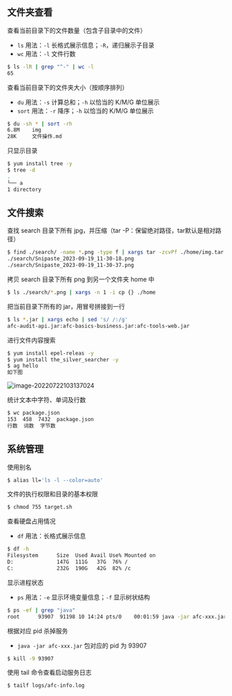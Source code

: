 ## 文件夹查看

查看当前目录下的文件数量（包含子目录中的文件） 

- `ls` 用法：`-l` 长格式展示信息；`-R`，递归展示子目录
- `wc` 用法：`-l` 文件行数

```bash
$ ls -lR | grep "^-" | wc -l
65
```

查看当前目录下的文件夹大小（按顺序排列）

- `du` 用法：`-s` 计算总和；`-h` 以恰当的 K/M/G 单位展示
- `sort` 用法：`-r` 降序；`-h` 以恰当的 K/M/G 单位展示

```bash
$ du -sh * | sort -rh
6.8M    img
28K     文件操作.md
```

只显示目录

```bash
$ yum install tree -y
$ tree -d
.
└── a
1 directory
```

## 文件搜索

查找 search 目录下所有 jpg，并压缩（tar -P：保留绝对路径，tar默认是相对路径）

```bash
$ find ./search/ -name *.png -type f | xargs tar -zcvPf ./home/img.tar.gz
./search/Snipaste_2023-09-19_11-30-18.png
./search/Snipaste_2023-09-19_11-30-37.png
```

拷贝 search 目录下所有 png 到另一个文件夹 home 中

```bash
$ ls ./search/*.png | xargs -n 1 -i cp {} ./home
```

把当前目录下所有的 jar，用冒号拼接到一行

```bash
$ ls *.jar | xargs echo | sed 's/ /:/g'
afc-audit-api.jar:afc-basics-business.jar:afc-tools-web.jar
```

进行文件内容搜索

```bash
$ yum install epel-releas -y
$ yum install the_silver_searcher -y
$ ag hello
如下图
```

![image-20220722103137024](https://gitee.com/lilyn/pic/raw/master/lagoulearn-img/image-20220722103137024-16950950043451.png)

统计文本中字符、单词及行数

```bash
$ wc package.json
153  458  7432  package.json
行数  词数  字节数
```

## 系统管理

使用别名

```bash
$ alias ll='ls -l --color=auto'
```

文件的执行权限和目录的基本权限

```bash
$ chmod 755 target.sh
```

查看硬盘占用情况

- `df` 用法：长格式展示信息

```bash
$ df -h
Filesystem      Size  Used Avail Use% Mounted on
D:              147G  111G   37G  76% /
C:              232G  190G   42G  82% /c
```

显示进程状态

- `ps` 用法：`-e` 显示环境变量信息；`-f` 显示树状结构

```bash
$ ps -ef | grep "java"
root      93907  91198 10 14:24 pts/0    00:01:59 java -jar afc-xxx.jar
```

根据对应 pid 杀掉服务

- `java -jar afc-xxx.jar` 包对应的 pid 为 93907

```bash
$ kill -9 93907
```

使用 tail 命令查看启动服务日志

```bash
$ tailf logs/afc-info.log
```

